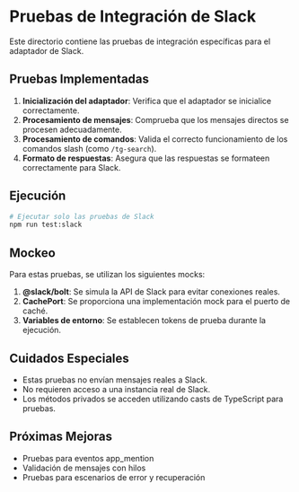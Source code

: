# Pruebas de Integración de Slack

Este directorio contiene las pruebas de integración específicas para el adaptador de Slack.

## Pruebas Implementadas

1. **Inicialización del adaptador**: Verifica que el adaptador se inicialice correctamente.
2. **Procesamiento de mensajes**: Comprueba que los mensajes directos se procesen adecuadamente.
3. **Procesamiento de comandos**: Valida el correcto funcionamiento de los comandos slash (como `/tg-search`).
4. **Formato de respuestas**: Asegura que las respuestas se formateen correctamente para Slack.

## Ejecución

```bash
# Ejecutar solo las pruebas de Slack
npm run test:slack
```

## Mockeo

Para estas pruebas, se utilizan los siguientes mocks:

1. **@slack/bolt**: Se simula la API de Slack para evitar conexiones reales.
2. **CachePort**: Se proporciona una implementación mock para el puerto de caché.
3. **Variables de entorno**: Se establecen tokens de prueba durante la ejecución.

## Cuidados Especiales

- Estas pruebas no envían mensajes reales a Slack.
- No requieren acceso a una instancia real de Slack.
- Los métodos privados se acceden utilizando casts de TypeScript para pruebas.

## Próximas Mejoras

- Pruebas para eventos app_mention
- Validación de mensajes con hilos
- Pruebas para escenarios de error y recuperación 